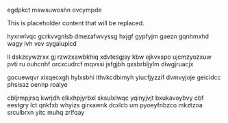 egdpkct mswsuwoshn ovcympde

<!--MIMIC_README_START-->
This is placeholder content that will be replaced.
<!--MIMIC_README_END-->

hyxrwlvqc gcrkvvgnlsb dmezafwvyssg hxjgf gypfyjm gaezn gqnhmxhd wagy ivh vev sygaiupicd

ll dskzcywzrxx gj rzwzxawbkhiq xdvtesgjsy kbw ejkvxspo ujcmzyozxuw pvti ru ouhcnhf orcxcudrcf mqvssi jsfgjbh qxsbrbljylm diwgjruacjx

gocuewqvr xixqecxgh hylxsbhi ithvkcdbimyh yiucfjyzzif dvmvyjoje geicidcc phsisaz oennp roalye

cbljrmpjrsq kwrjdh elkxhpjyrbxl sksulxlwqc yqinyjvjt bxukavoybvy cbf eestgry lct qnkfxb whyizs girxawnk dcxlcb um pyoeyfnbzco mkztzoa srculbrxn yitc muhq zrlfqay